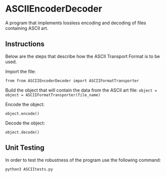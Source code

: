 # ASCIIEncoderDecoder

A program that implements lossless encoding and decoding of files containing ASCII art.

## Instructions

Below are the steps that describe how the ASCII Transport Format is to be used.

Import the file:

`from from ASCIIEncoderDecoder import ASCIIFormatTransporter`

Build the object that will contain the data from the ASCII art file:
`object = object = ASCIIFormatTransporter(file_name)`

Encode the object:

`object.encode()`

Decode the object:

`object.decode()`

## Unit Testing

In order to test the robustness of the program use the following command:

`python3 ASCIItests.py`


